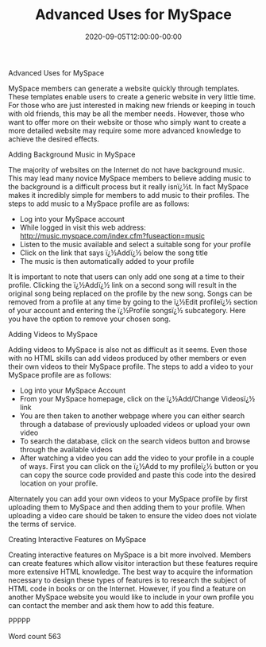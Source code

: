 ﻿---
date: 2020-09-05T12:00:00-00:00
title: "Advanced Uses for MySpace"
tags: ["MySpace"]
---
Advanced Uses for MySpace

MySpace members can generate a website quickly through templates. These templates enable users to create a generic website in very little time. For those who are just interested in making new friends or keeping in touch with old friends, this may be all the member needs. However, those who want to offer more on their website or those who simply want to create a more detailed website may require some more advanced knowledge to achieve the desired effects.

Adding Background Music in MySpace

The majority of websites on the Internet do not have background music. This may lead many novice MySpace members to believe adding music to the background is a difficult process but it really isnï¿½t. In fact MySpace makes it incredibly simple for members to add music to their profiles. The steps to add music to a MySpace profile are as follows:

* Log into your MySpace account
* While logged in visit this web address: http://music.myspace.com/index.cfm?fuseaction=music
* Listen to the music available and select a suitable song for your profile
* Click on the link that says ï¿½Addï¿½ below the song title
* The music is then automatically added to your profile

It is important to note that users can only add one song at a time to their profile. Clicking the ï¿½Addï¿½ link on a second song will result in the original song being replaced on the profile by the new song. Songs can be removed from a profile at any time by going to the ï¿½Edit profileï¿½ section of your account and entering the ï¿½Profile songsï¿½ subcategory. Here you have the option to remove your chosen song. 

Adding Videos to MySpace

Adding videos to MySpace is also not as difficult as it seems. Even those with no HTML skills can add videos produced by other members or even their own videos to their MySpace profile. The steps to add a video to your MySpace profile are as follows:

* Log into your MySpace Account
* From your MySpace homepage, click on the ï¿½Add/Change Videosï¿½ link
* You are then taken to another webpage where you can either search through a database of previously uploaded videos or upload your own video
* To search the database, click on the search videos button and browse through the available videos
* After watching a video you can add the video to your profile in a couple of ways. First you can click on the ï¿½Add to my profileï¿½ button or you can copy the source code provided and paste this code into the desired location on your profile.

Alternately you can add your own videos to your MySpace profile by first uploading them to MySpace and then adding them to your profile. When uploading a video care should be taken to ensure the video does not violate the terms of service. 

Creating Interactive Features on MySpace

Creating interactive features on MySpace is a bit more involved. Members can create features which allow visitor interaction but these features require more extensive HTML knowledge. The best way to acquire the information necessary to design these types of features is to research the subject of HTML code in books or on the Internet. However, if you find a feature on another MySpace website you would like to include in your own profile you can contact the member and ask them how to add this feature. 

PPPPP

Word count 563


